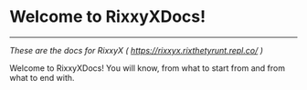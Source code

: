 # Welcome to RixxyXDocs!
***
*These are the docs for RixxyX ( https://rixxyx.rixthetyrunt.repl.co/ )*

Welcome to RixxyXDocs! You will know, from what to start from and from what to end with.
